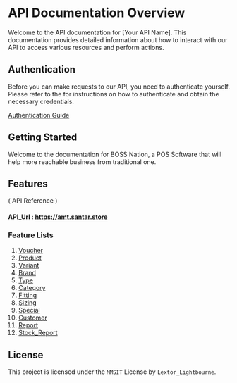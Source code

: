 # API Documentation Overview

Welcome to the API documentation for [Your API Name]. This documentation provides detailed information about how to interact with our API to access various resources and perform actions.

## Authentication

Before you can make requests to our API, you need to authenticate yourself. Please refer to the for instructions on how to authenticate and obtain the necessary credentials.

[Authentication Guide](./_doc/AUTH.md)

## Getting Started

Welcome to the documentation for BOSS Nation, a POS Software that will help more reachable business from traditional one.

## Features

( API Reference )
#### API_Url : https://amt.santar.store

### Feature Lists

1. [Voucher](./_doc/VOUCHER.md)
1. [Product](./_doc/PRODUCT.md)
1. [Variant](./_doc/PRODUCT_VARIANT.md)
1. [Brand](./_doc/PRODUCT_BRAND.md)
1. [Type](./_doc/PRODUCT_TYPE.md)
1. [Category](./_doc/PRODUCT_CATEGORY.md)
1. [Fitting](./_doc/PRODUCT_FITTING.md)
1. [Sizing](./_doc/PRODUCT_SIZING.md)
1. [Special](./_doc/SPECIAL.md)
1. [Customer](./_doc/CUSTOMER.md)
1. [Report](./_doc/REPORT.md)
1. [Stock_Report](./_doc/STOCK_REPORT.md)

## License

This project is licensed under the `MMSIT` License by `Lextor_Lightbourne`.
